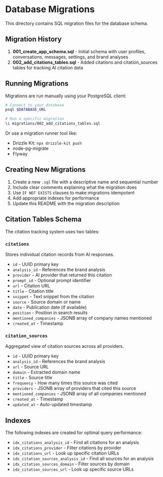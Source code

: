 # Database Migrations

This directory contains SQL migration files for the database schema.

## Migration History

1. **001_create_app_schema.sql** - Initial schema with user profiles, conversations, messages, settings, and brand analyses
2. **002_add_citations_tables.sql** - Added citations and citation_sources tables for tracking AI citation data

## Running Migrations

Migrations are run manually using your PostgreSQL client:

```bash
# Connect to your database
psql $DATABASE_URL

# Run a specific migration
\i migrations/002_add_citations_tables.sql
```

Or use a migration runner tool like:
- Drizzle Kit: `npx drizzle-kit push`
- node-pg-migrate
- Flyway

## Creating New Migrations

1. Create a new `.sql` file with a descriptive name and sequential number
2. Include clear comments explaining what the migration does
3. Use `IF NOT EXISTS` clauses to make migrations idempotent
4. Add appropriate indexes for performance
5. Update this README with the migration description

## Citation Tables Schema

The citation tracking system uses two tables:

### `citations`
Stores individual citation records from AI responses.

- `id` - UUID primary key
- `analysis_id` - References the brand analysis
- `provider` - AI provider that returned this citation
- `prompt_id` - Optional prompt identifier
- `url` - Citation URL
- `title` - Citation title
- `snippet` - Text snippet from the citation
- `source` - Source domain or name
- `date` - Publication date (if available)
- `position` - Position in search results
- `mentioned_companies` - JSONB array of company names mentioned
- `created_at` - Timestamp

### `citation_sources`
Aggregated view of citation sources across all providers.

- `id` - UUID primary key
- `analysis_id` - References the brand analysis
- `url` - Source URL
- `domain` - Extracted domain name
- `title` - Source title
- `frequency` - How many times this source was cited
- `providers` - JSONB array of providers that cited this source
- `mentioned_companies` - JSONB array of all companies mentioned
- `created_at` - Timestamp
- `updated_at` - Auto-updated timestamp

## Indexes

The following indexes are created for optimal query performance:

- `idx_citations_analysis_id` - Find all citations for an analysis
- `idx_citations_provider` - Filter citations by provider
- `idx_citations_url` - Look up specific citation URLs
- `idx_citation_sources_analysis_id` - Find all sources for an analysis
- `idx_citation_sources_domain` - Filter sources by domain
- `idx_citation_sources_url` - Look up specific source URLs
